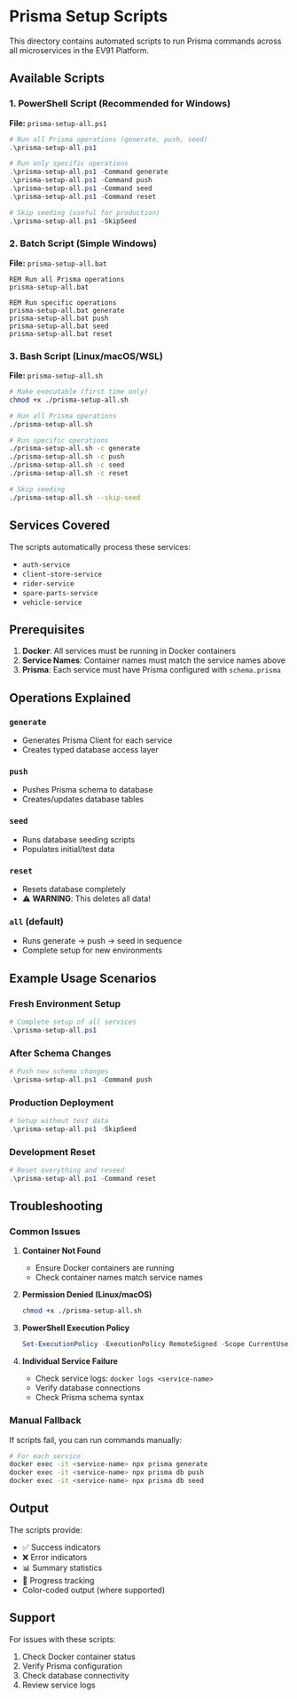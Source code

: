 # Prisma Setup Scripts

This directory contains automated scripts to run Prisma commands across all microservices in the EV91 Platform.

## Available Scripts

### 1. PowerShell Script (Recommended for Windows)
**File:** `prisma-setup-all.ps1`

```powershell
# Run all Prisma operations (generate, push, seed)
.\prisma-setup-all.ps1

# Run only specific operations
.\prisma-setup-all.ps1 -Command generate
.\prisma-setup-all.ps1 -Command push  
.\prisma-setup-all.ps1 -Command seed
.\prisma-setup-all.ps1 -Command reset

# Skip seeding (useful for production)
.\prisma-setup-all.ps1 -SkipSeed
```

### 2. Batch Script (Simple Windows)
**File:** `prisma-setup-all.bat`

```batch
REM Run all Prisma operations
prisma-setup-all.bat

REM Run specific operations  
prisma-setup-all.bat generate
prisma-setup-all.bat push
prisma-setup-all.bat seed
prisma-setup-all.bat reset
```

### 3. Bash Script (Linux/macOS/WSL)
**File:** `prisma-setup-all.sh`

```bash
# Make executable (first time only)
chmod +x ./prisma-setup-all.sh

# Run all Prisma operations
./prisma-setup-all.sh

# Run specific operations
./prisma-setup-all.sh -c generate
./prisma-setup-all.sh -c push
./prisma-setup-all.sh -c seed  
./prisma-setup-all.sh -c reset

# Skip seeding
./prisma-setup-all.sh --skip-seed
```

## Services Covered

The scripts automatically process these services:
- `auth-service`
- `client-store-service`  
- `rider-service`
- `spare-parts-service`
- `vehicle-service`

## Prerequisites

1. **Docker**: All services must be running in Docker containers
2. **Service Names**: Container names must match the service names above
3. **Prisma**: Each service must have Prisma configured with `schema.prisma`

## Operations Explained

### `generate`
- Generates Prisma Client for each service
- Creates typed database access layer

### `push` 
- Pushes Prisma schema to database
- Creates/updates database tables

### `seed`
- Runs database seeding scripts
- Populates initial/test data

### `reset`
- Resets database completely
- ⚠️ **WARNING**: This deletes all data!

### `all` (default)
- Runs generate → push → seed in sequence
- Complete setup for new environments

## Example Usage Scenarios

### Fresh Environment Setup
```powershell
# Complete setup of all services
.\prisma-setup-all.ps1
```

### After Schema Changes
```powershell  
# Push new schema changes
.\prisma-setup-all.ps1 -Command push
```

### Production Deployment
```powershell
# Setup without test data
.\prisma-setup-all.ps1 -SkipSeed
```

### Development Reset
```powershell
# Reset everything and reseed
.\prisma-setup-all.ps1 -Command reset
```

## Troubleshooting

### Common Issues

1. **Container Not Found**
   - Ensure Docker containers are running
   - Check container names match service names

2. **Permission Denied (Linux/macOS)**
   ```bash
   chmod +x ./prisma-setup-all.sh
   ```

3. **PowerShell Execution Policy**
   ```powershell
   Set-ExecutionPolicy -ExecutionPolicy RemoteSigned -Scope CurrentUser
   ```

4. **Individual Service Failure**
   - Check service logs: `docker logs <service-name>`
   - Verify database connections
   - Check Prisma schema syntax

### Manual Fallback
If scripts fail, you can run commands manually:

```bash
# For each service
docker exec -it <service-name> npx prisma generate
docker exec -it <service-name> npx prisma db push  
docker exec -it <service-name> npx prisma db seed
```

## Output

The scripts provide:
- ✅ Success indicators  
- ❌ Error indicators
- 📊 Summary statistics
- 🎯 Progress tracking
- Color-coded output (where supported)

## Support

For issues with these scripts:
1. Check Docker container status
2. Verify Prisma configuration  
3. Check database connectivity
4. Review service logs